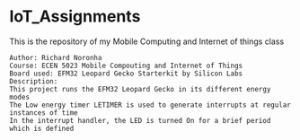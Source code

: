 # IoT_Assignments
This is the repository of my Mobile Computing and Internet of things class


 	Author: Richard Noronha
 	Course: ECEN 5023 Mobile Compouting and Internet of Things
 	Board used: EFM32 Leopard Gecko Starterkit by Silicon Labs
 	Description:
 	This project runs the EFM32 Leopard Gecko in its different energy modes
 	The Low energy timer LETIMER is used to generate interrupts at regular instances of time
 	In the interrupt handler, the LED is turned On for a brief period which is defined
 